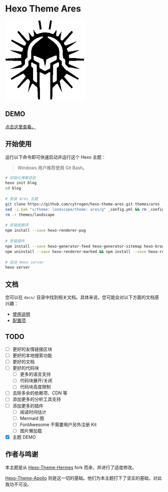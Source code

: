 # Hexo Theme Ares

![](source/favicon.png)

## DEMO

[点击这里查看。](https://hexo-theme-ares-demo.netlify.app/)

## 开始使用

运行以下命令即可快速启动并运行这个 Hexo 主题：

> Windows 用户推荐使用 Git Bash。

```bash
# 初始化博客项目
hexo init blog
cd blog

# 安装 Ares 主题
git clone https://github.com/cytrogen/hexo-theme-ares.git themes/ares
sed -i.bak "s/theme: landscape/theme: ares/g" _config.yml && rm _config.landscape.yml
rm -r themes/landscape

# 安装依赖项
npm install --save hexo-renderer-pug

# 安装插件
npm install --save hexo-generator-feed hexo-generator-sitemap hexo-browsersync
npm uninstall --save hexo-renderer-marked && npm install --save hexo-renderer-markdown-it-plus

# 启动 Hexo server
hexo server
```

## 文档

您可以在 `docs/` 目录中找到相关文档。具体来说，您可能会对以下方面的文档感兴趣：

- [使用说明](docs/guide.md)
- [配置项](docs/configuration.md)

## TODO

- [ ] 更好的友情链接区块
- [ ] 更好的本地搜索功能
- [ ] 更好的文档
- [ ] 更好的代码块
  - [ ] 更多的语言支持
  - [ ] 代码块展开/关闭
  - [ ] 代码块高度限制
- [ ] 去除多余的依赖项、CDN 等
- [ ] 添加更多的分析工具支持
- [ ] 添加更多的插件
  - [ ] 阅读时间估计
  - [ ] Mermaid 图
  - [ ] FontAwesome 不需要用户另外注册 Kit
  - [ ] 图片懒加载
- [x] 主题 DEMO

## 作者与鸣谢

本主题是从 [Hexo-Theme-Hermes](https://github.com/claymcleod/hexo-theme-hermes) fork 而来，并进行了适度修改。

[Hexo-Theme-Apollo](https://github.com/sun4cs/hexo-theme-apollo) 则是这一切的基础。他们为本主题打下了坚实的基础，对此我功不可没。
